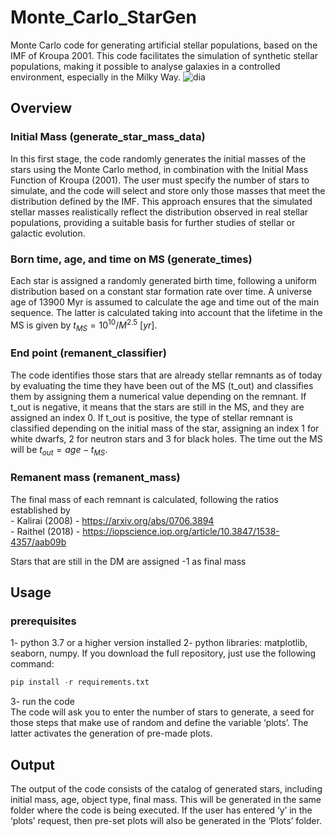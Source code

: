 # Monte_Carlo_StarGen
Monte Carlo code for generating artificial stellar populations, based on the IMF of Kroupa 2001. This code facilitates the simulation of synthetic stellar populations, making it possible to analyse galaxies in a controlled environment, especially in the Milky Way.
![dia](https://github.com/user-attachments/assets/18a65e5d-783b-408f-96ad-34603fe4eb67)

## Overview

### Initial Mass (generate_star_mass_data)
In this first stage, the code randomly generates the initial masses of the stars using the Monte Carlo method, in combination with the Initial Mass Function of Kroupa (2001). The user must specify the number of stars to simulate, and the code will select and store only those masses that meet the distribution defined by the IMF. This approach ensures that the simulated stellar masses realistically reflect the distribution observed in real stellar populations, providing a suitable basis for further studies of stellar or galactic evolution.

### Born time, age, and time on MS (generate_times)
Each star is assigned a randomly generated birth time, following a uniform distribution based on a constant star formation rate over time. A universe age of 13900 Myr is assumed to calculate the age and time out of the main sequence. The latter is calculated taking into account that the lifetime in the MS is given by $t_{MS} = 10^{10} / M^{2.5} ~[yr]$.

### End point (remanent_classifier) 
The code identifies those stars that are already stellar remnants as of today by evaluating the time they have been out of the MS (t_out) and classifies them by assigning them a numerical value depending on the remnant. If t_out is negative, it means that the stars are still in the MS, and they are assigned an index 0. If t_out is positive, the type of stellar remnant is classified depending on the initial mass of the star, assigning an index 1 for white dwarfs, 2 for neutron stars and 3 for black holes. The time out the MS will be $t_{out} = age - t_{MS}$.

### Remanent mass (remanent_mass) 
The final mass of each remnant is calculated, following the ratios established by   
    - Kalirai (2008) - https://arxiv.org/abs/0706.3894   
    - Raithel (2018) - https://iopscience.iop.org/article/10.3847/1538-4357/aab09b   

Stars that are still in the DM are assigned -1 as final mass

## Usage
### prerequisites
1- python 3.7 or a higher version installed
2- python libraries: matplotlib, seaborn, numpy. If you download the full repository, just use the following command:   
```python
pip install -r requirements.txt
```
3- run the code   
The code will ask you to enter the number of stars to generate, a seed for those steps that make use of random and define the variable ‘plots’. The latter activates the generation of pre-made plots.

## Output
The output of the code consists of the catalog of generated stars, including initial mass, age, object type, final mass. This will be generated in the same folder where the code is being executed. If the user has entered ‘y’ in the ‘plots’ request, then pre-set plots will also be generated in the ‘Plots’ folder.

